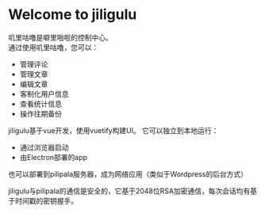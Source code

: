 # Welcome to jiligulu

叽里咕噜是噼里啪啦的控制中心。  
通过使用叽里咕噜，您可以：  

* 管理评论
* 管理文章
* 编辑文章
* 客制化用户信息
* 查看统计信息
* 操作往期备份

jiligulu基于vue开发，使用vuetify构建UI。
它可以独立到本地运行：

* 通过浏览器启动
* 由Electron部署的app

也可以部署到pilipala服务器，成为网络应用（类似于Wordpress的后台方式）

jiligulu与pilipala的通信是安全的，它基于2048位RSA加密通信，每次会话均有基于时间戳的密钥握手。
